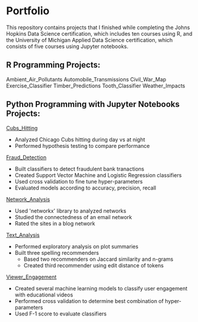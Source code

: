 # Portfolio
This repository contains projects that I finished while completing the Johns Hopkins Data Science certification, which includes ten courses using R, and the University of Michigan Applied Data Science certification, which consists of five courses using Jupyter notebooks. 

## R Programming Projects: 
Ambient_Air_Pollutants
Automobile_Transmissions
Civil_War_Map
Exercise_Classifier
Timber_Predictions
Tooth_Classifier
Weather_Impacts

## Python Programming with Jupyter Notebooks Projects:
[Cubs_Hitting](https://github.com/mhthom2/Portfolio/tree/main/Cubs_Hitting)
* Analyzed Chicago Cubs hitting during day vs at night
* Performed hypothesis testing to compare performance
  
[Fraud_Detection](https://github.com/mhthom2/Portfolio/tree/main/Fraud_Detection)
* Built classifiers to detect fraudulent bank tranactions
* Created Support Vector Machine and Logistic Regression classifiers
* Used cross validation to fine tune hyper-parameters
* Evaluated models according to accuracy, precision, recall

[Network_Analysis](https://github.com/mhthom2/Portfolio/tree/main/Network_Analysis)
* Used 'networkx' library to analyzed networks
* Studied the connectedness of an email network
* Rated the sites in a blog network  

[Text_Analysis](https://github.com/mhthom2/Portfolio/tree/main/Text_Analysis)
* Performed exploratory analysis on plot summaries
* Built three spelling recommenders
    - Based two recommenders on Jaccard similarity and n-grams
    - Created third recommender using edit distance of tokens   

[Viewer_Engagement](https://github.com/mhthom2/Portfolio/tree/main/Viewer_Engagement)
* Created several machine learning models to classify user engagement with educational videos
* Performed cross validation to determine best combination of hyper-parameters
* Used F-1 score to evaluate classifiers 
